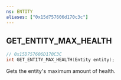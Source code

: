 ```yaml
---
ns: ENTITY
aliases: ["0x15d757606d170c3c"]
---
```

## GET_ENTITY_MAX_HEALTH

```c
// 0x15D757606D170C3C
int GET_ENTITY_MAX_HEALTH(Entity entity);
```

Gets the entity's maximum amount of health.

